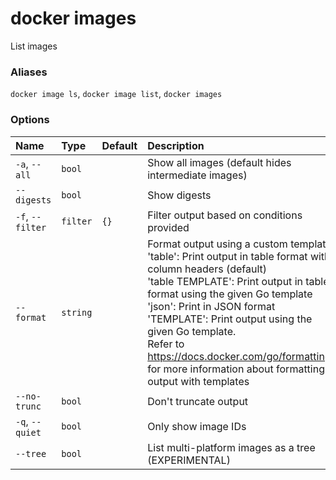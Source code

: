 # docker images

<!---MARKER_GEN_START-->
List images

### Aliases

`docker image ls`, `docker image list`, `docker images`

### Options

| Name             | Type     | Default | Description                                                                                                                                                                                                                                                                                                                                                                                                                          |
|:-----------------|:---------|:--------|:-------------------------------------------------------------------------------------------------------------------------------------------------------------------------------------------------------------------------------------------------------------------------------------------------------------------------------------------------------------------------------------------------------------------------------------|
| `-a`, `--all`    | `bool`   |         | Show all images (default hides intermediate images)                                                                                                                                                                                                                                                                                                                                                                                  |
| `--digests`      | `bool`   |         | Show digests                                                                                                                                                                                                                                                                                                                                                                                                                         |
| `-f`, `--filter` | `filter` | `{}`    | Filter output based on conditions provided                                                                                                                                                                                                                                                                                                                                                                                           |
| `--format`       | `string` |         | Format output using a custom template:<br>'table':            Print output in table format with column headers (default)<br>'table TEMPLATE':   Print output in table format using the given Go template<br>'json':             Print in JSON format<br>'TEMPLATE':         Print output using the given Go template.<br>Refer to https://docs.docker.com/go/formatting/ for more information about formatting output with templates |
| `--no-trunc`     | `bool`   |         | Don't truncate output                                                                                                                                                                                                                                                                                                                                                                                                                |
| `-q`, `--quiet`  | `bool`   |         | Only show image IDs                                                                                                                                                                                                                                                                                                                                                                                                                  |
| `--tree`         | `bool`   |         | List multi-platform images as a tree (EXPERIMENTAL)                                                                                                                                                                                                                                                                                                                                                                                  |


<!---MARKER_GEN_END-->

